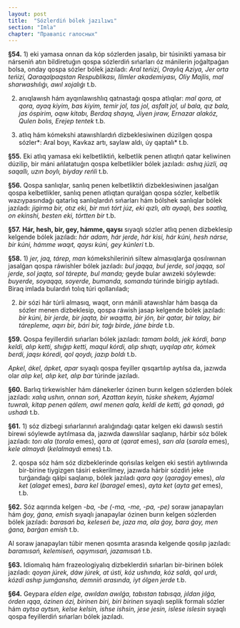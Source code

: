 ```yaml
---
layout: post
title:  "Sózlerdiń bólek jazılıwı"
section: "Imla"
chapter: "Правапіс галосных"
---
```


**§54.** 1) eki yamasa onnan da kóp sózlerden jasalıp, bir túsinikti yamasa bir nárseniń atın bildiretuǵın qospa sózlerdiń sıńarları óz mánilerin joǵaltpaǵan bolsa, onday qospa sózler bólek jazıladı: *Aral teńizi, Oraylıq Aziya, Jer orta teńizi, Qaraqalpaqstan Respublikası, Ilimler akademiyası, Oliy Majlis, mal sharwashılıǵı, awıl xojalıǵı* t.b.  

2) anıqlawısh hám ayqınlawıshlıq qatnastaǵı qospa atlıqlar: *mal qora, at qora, ayaq kiyim, bas kiyim, temir jol, tas jol, asfalt jol, ul bala, qız bala, jas óspirim, oqıw kitabı, Berdaq shayıq, Jiyen jıraw, Ernazar alakóz, Qulen bolıs, Erejep tentek* t.b.  

3) atlıq hám kómekshi atawıshlardıń dizbeklesiwinen dúzilgen qospa sózler*: Aral boyı, Kavkaz artı, saylaw aldı, úy qaptalı* t.b.  

**§55.** Eki atlıq yamasa eki kelbetliktiń, kelbetlik penen atlıqtıń qatar keliwinen dúzilip, bir máni ańlatatuǵın qospa kelbetlikler bólek jazıladı: *ashıq júzli, aq saqallı, uzın boylı, biyday reńli* t.b.  

**§56.** Qospa sanlıqlar, sanlıq penen kelbetliktiń dizbeklesiwinen jasalǵan qospa kelbetlikler, sanlıq penen atlıqtan quralǵan qospa sózler, kelbetlik wazıypasındaǵı qatarlıq sanlıqlardıń sıńarları hám bólshek sanlıqlar bólek jazıladı: *jigirma bir, otız eki, bir mıń tórt júz, eki qızlı, altı ayaqlı, bes saatlıq, on ekinshi, besten eki, tórtten bir* t.b.  

**§57.** **Hár, hesh, bir, gey, hámme, qaysı** sıyaqlı sózler atlıq penen dizbeklesip kelgende bólek jazıladı: *hár adam, hár jerde, hár kisi, hár kúni, hesh nárse, bir kúni, hámme waqıt, qaysı kúni, gey kúnleri* t.b.  

**§58.**  1) *jer, jaq, tárep, man* kómekshileriniń siltew almasıqlarǵa qosılıwınan jasalǵan qospa ráwishler bólek jazıladı: *bul jaqqa, bul jerde, sol jaqqa, sol jerde, sol jaqta, sol tárepte, bul manda;* geyde bular awızeki sóylewde: *buyerde, soyaqqa, soyerde, bumanda, somanda* túrinde birigip aytıladı. Biraq imlada bulardıń tolıq túri qollanıladı;  

2) *bir* sózi hár túrli almasıq, waqıt, orın mánili atawıshlar hám basqa da sózler menen dizbeklesip, qospa ráwish jasap kelgende bólek jazıladı: *bir kúni, bir jerde, bir jaqta, bir waqıtta, bir jón, bir qatar, bir talay, bir tárepleme, aqırı bir, bári bir, taǵı birde, jáne birde* t.b.  

**§59.** Qospa feyillerdiń sıńarları bólek jazıladı: *tamam boldı, jek kórdi, barıp keldi, alıp ketti, shıǵıp ketti, maqul kórdi, alıp shıqtı, uyqılap atır, kómek berdi, jaqsı kóredi, qol qoydı, jazıp boldı* t.b. 

*Apkel, ákel, ápket, apar* sıyaqlı qospa feyiller qısqartılıp aytılsa da, jazıwda olar *alıp kel, alıp ket, alıp bar* túrinde jazıladı.  

**§60.** Barlıq tirkewishler hám dánekerler ózinen burın kelgen sózlerden bólek jazıladı: *xalıq ushın, onnan soń, Azattan keyin, túske shekem, Ayjamal tuwralı, kitap penen qálem, awıl menen qala, keldi de ketti, gá qonadı, gá ushadı* t.b.  

**§61.** 1) sóz dizbegi sıńarlarınıń aralıǵındaǵı qatar kelgen eki dawıslı sestiń birewi sóylewde aytılmasa da, jazıwda dawıslılar saqlanıp, hárbir sóz bólek jazıladı: *torı ala* (*torala* emes), *qara at* (*qarat* emes), *sarı ala* (*sarala* emes), *kele almaydı* (*kelalmaydı* emes) t.b.  

2) qospa sóz hám sóz dizbeklerinde qońsılas kelgen eki sestiń aytılıwında bir-birine tiygizgen tásiri eskerilmey, jazıwda hárbir sózdiń jeke turǵandaǵı qálpi saqlanıp, bólek jazıladı *qara qoy* (*qaraǵoy* emes), *ala ket* (*alaget* emes), *bara kel* (*baragel* emes), *ayta ket* (*ayta get* emes), t.b.  

**§62.** Sóz aqırında kelgen *-ba, -be (-ma, -me, -pa, -pe)* soraw janapayları hám *ǵoy, ǵana, emish* sıyaqlı janapaylar ózinen burın kelgen sózlerden bólek jazıladı: *barasań ba, keleseń be, jaza ma, ala ǵoy, bara ǵoy, men ǵana, barǵan emish* t.b.  

Al soraw janapayları túbir menen qosımta arasında kelgende qosılıp jazıladı: *baramısań, kelemiseń, oqıymısań, jazamısań* t.b.  

**§63.** Idiomalıq hám frazeologiyalıq dizbeklerdiń sıńarları bir-birinen bólek jazıladı: *qoyan júrek, dáw júrek, at ústi, kóz ushında, kóz saldı, qol urdı, kózdi ashıp jumǵansha, demniń arasında, iyt ólgen jerde* t.b.  

**§64.** Geypara *elden elge, awıldan awılǵa, tabıstan tabısqa, jıldan jılǵa, órden ıqqa, ózinen ózi, birinen biri, biri birinen* sıyaqlı seplik formalı sózler hám *aytsa aytsın, kelse kelsin, ishse ishsin, jese jesin, islese islesin* sıyaqlı qospa feyillerdiń sıńarları bólek jazıladı.
